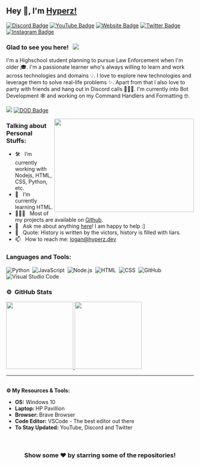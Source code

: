 ## Hey 👋, I'm [Hyperz!](https://github.com/itz-hyperz/)

[![Discord Badge](https://img.shields.io/badge/-Discord-0e76a8?style=flat-square&logo=Discord&logoColor=white)](https://linkedin.com/in/itz-hyperz)
[![YouTube Badge](https://img.shields.io/badge/-YouTube-e02828?style=flat-square&logo=YouTube&logoColor=white)](https://twitter.com/itz-hyperz)
[![Website Badge](https://img.shields.io/badge/Website-3b5998?style=flat-square&logo=google-chrome&logoColor=white)](https://hyperz.dev/)
[![Twitter Badge](https://img.shields.io/badge/-Twitter-00acee?style=flat-square&logo=Twitter&logoColor=white)](https://twitter.com/itz-hyperz)
[![Instagram Badge](https://img.shields.io/badge/-Instagram-e4405f?style=flat-square&logo=Instagram&logoColor=white)](https://instagram.com/realhyperzyt/)

### Glad to see you here! &nbsp; ![](https://komarev.com/ghpvc/?username=Itz-Hyperz&label=Views&color=blue&style=plastic)

I'm a Highschool student planning to pursue Law Enforcement when I'm older 🎓. I'm a passionate learner who's always willing to learn and work across technologies and domains 💡. I love to explore new technologies and leverage them to solve real-life problems ✨. Apart from that I also love to party with friends and hang out in Discord calls 👨🏻‍💻. I'm currently into Bot Development 🕸️ and working on my Command Handlers and Formatting 🤓.

[![](https://gitwar.herokuapp.com/badge?username=itz-hyperz&label=Gitwar%20Profile%20Score&style=for-the-badge&color=0088cc)](https://gitwar.herokuapp.com/)
[![DOD Badge](https://img.shields.io/badge/TEAM-DEVING%20ON%20DISCORD-17a6ec?style=for-the-badge)](https://github.com/devingondiscord)

<img align="right" height="250" width="375" alt="" src="https://hyperz.dev/images/uploads/kbau5zxe.gif" />

### Talking about Personal Stuffs:

- 🛠 &nbsp; I’m currently working with Nodejs, HTML, CSS, Python, etc.
- 🚀 &nbsp; I’m currently learning HTML.
- 👨🏻‍💻 &nbsp; Most of my projects are available on [Github](https://github.com/itz-hyperz).
- 💬 &nbsp; Ask me about anything [here](https://github.com/itz-hyperz/itz-hyperz/issues/2)! I am happy to help :]
- 📼 &nbsp; Quote: History is written by the victors, history is filled with liars.
- 📫 &nbsp; How to reach me: logan@hyperz.dev

<!--
<code><img height="25" src="https://raw.githubusercontent.com/github/explore/80688e429a7d4ef2fca1e82350fe8e3517d3494d/topics/sass/sass.png" alt="sass"></code>
-->

### Languages and Tools:

![Python](https://img.shields.io/badge/-Python-333333?style=flat&logo=python)&nbsp;
![JavaScript](https://img.shields.io/badge/-JavaScript-333333?style=flat&logo=javascript)&nbsp;
![Node.js](https://img.shields.io/badge/-Node.js-333333?style=flat&logo=node.js)&nbsp;
![HTML](https://img.shields.io/badge/-HTML-333333?style=flat&logo=HTML5)&nbsp;
![CSS](https://img.shields.io/badge/-CSS-333333?style=flat&logo=CSS3&logoColor=1572B6)&nbsp;
![GitHub](https://img.shields.io/badge/-GitHub-333333?style=flat&logo=github)&nbsp;
![Visual Studio Code](https://img.shields.io/badge/-Visual%20Studio%20Code-333333?style=flat&logo=visual-studio-code&logoColor=007ACC)&nbsp;

### ⚙️ &nbsp;GitHub Stats

<p align="left">
<a href="https://github.com/Itz-Hyperz">
  <img height="180em" src="https://github-readme-stats-eight-theta.vercel.app/api?username=Itz-Hyperz&show_icons=true&theme=react&include_all_commits=true&count_private=true"/>
  <img height="180em" src="https://github-readme-stats-eight-theta.vercel.app/api/top-langs/?username=Itz-Hyperz&layout=compact&langs_count=8&theme=react"/>
</a>
</p>

---

<div>	
  <br />
  <summary><b>⚙️ My Resources & Tools:</b></summary>
  	<ul>
  	    <li><b>OS:</b> Windows 10</li>
	    <li><b>Laptop: </b> HP Pavillion</li>
  	    <li><b>Browser: </b> Brave Browser</li>
	    <li><b>Code Editor:</b> VSCode - The best editor out there</li>
	    <li><b>To Stay Updated:</b> YouTube, Discord and Twitter</li>
	    <br />
	</ul>	
</div>

#

<h3 align=center>Show some ❤️ by starring some of the repositories!</h3>
